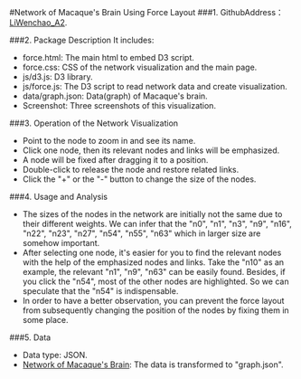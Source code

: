 #Network of Macaque's Brain Using Force Layout
###1. GithubAddress：[LiWenchao_A2](https://github.com/vis2014/Assignment2/tree/LiWenchao_A2 "LiWenchao Assignment2").

###2. Package Description
It includes:

+ force.html: The main html to embed D3 script.
+ force.css: CSS of the network visualization and the main page.
+ js/d3.js: D3 library.
+ js/force.js: The D3 script to read network data and create visualization.
+ data/graph.json: Data(graph) of Macaque's brain.
+ Screenshot: Three screenshots of this visualization.

###3. Operation of the Network Visualization 
+ Point to the node to zoom in and see its name.
+ Click one node, then its relevant nodes and links will be emphasized.
+ A node will be fixed after dragging it to a position.
+ Double-click to release the node and restore related links.
+ Click the "+" or the "-" button to change the size of the nodes.

###4. Usage and Analysis
+ The sizes of the nodes in the network are initially not the same due to their different weights. We can infer that the "n0", "n1", "n3", "n9", "n16", "n22", "n23", "n27", "n54", "n55", "n63" which in larger size are somehow important.
+ After selecting one node, it's easier for you to find the relevant nodes with the help of the emphasized nodes and links. Take the "n10" as an example, the relevant "n1", "n9", "n63" can be easily found. Besides, if you click the "n54", most of the other nodes are highlighted. So we can speculate that the "n54" is indispensable.
+ In order to have a better observation, you can prevent the force layout from subsequently changing the position of the nodes by fixing them in some place.

###5. Data
+ Data type: JSON.
+ [Network of Macaque's Brain](http://mrbrain.cs.jhu.edu/graph-services/download/ "Brain Network"): The data is transformed to "graph.json".
